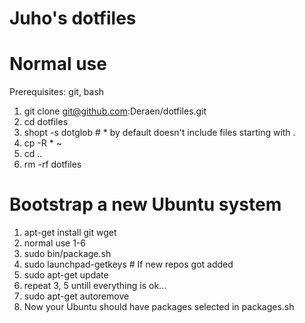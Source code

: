 # Juho's dotfiles

# Normal use

Prerequisites: git, bash

1. git clone git@github.com:Deraen/dotfiles.git
2. cd dotfiles
3. shopt -s dotglob # * by default doesn't include files starting with .
4. cp -R * ~
5. cd ..
6. rm -rf dotfiles

# Bootstrap a new Ubuntu system

1. apt-get install git wget
2. normal use 1-6
3. sudo bin/package.sh
4. sudo launchpad-getkeys # If new repos got added
5. sudo apt-get update
5. repeat 3, 5 untill everything is ok...
6. sudo apt-get autoremove
7. Now your Ubuntu should have packages selected in packages.sh
